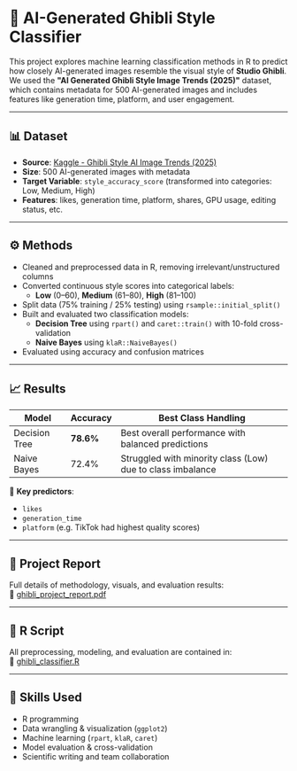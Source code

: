 # 🎨 AI-Generated Ghibli Style Classifier

This project explores machine learning classification methods in R to predict how closely AI-generated images resemble the visual style of **Studio Ghibli**. We used the **"AI Generated Ghibli Style Image Trends (2025)"** dataset, which contains metadata for 500 AI-generated images and includes features like generation time, platform, and user engagement.

---

## 📊 Dataset
- **Source**: [Kaggle - Ghibli Style AI Image Trends (2025)](https://www.kaggle.com/datasets/uom190346a/ai-generated-ghibli-style-image-trends-2025?resource=download)
- **Size**: 500 AI-generated images with metadata
- **Target Variable**: `style_accuracy_score` (transformed into categories: Low, Medium, High)
- **Features**: likes, generation time, platform, shares, GPU usage, editing status, etc.

---

## ⚙️ Methods

- Cleaned and preprocessed data in R, removing irrelevant/unstructured columns
- Converted continuous style scores into categorical labels:
  - **Low** (0–60), **Medium** (61–80), **High** (81–100)
- Split data (75% training / 25% testing) using `rsample::initial_split()`
- Built and evaluated two classification models:
  - **Decision Tree** using `rpart()` and `caret::train()` with 10-fold cross-validation
  - **Naive Bayes** using `klaR::NaiveBayes()`
- Evaluated using accuracy and confusion matrices

---

## 📈 Results

| Model         | Accuracy | Best Class Handling        |
|---------------|----------|----------------------------|
| Decision Tree | **78.6%** | Best overall performance with balanced predictions |
| Naive Bayes   | 72.4%     | Struggled with minority class (Low) due to class imbalance |

📌 **Key predictors**:  
- `likes`  
- `generation_time`  
- `platform` (e.g. TikTok had highest quality scores)

---

## 📄 Project Report
Full details of methodology, visuals, and evaluation results:  
📎 [ghibli_project_report.pdf](./ghibli_project_report.pdf)

---

## 📜 R Script
All preprocessing, modeling, and evaluation are contained in:  
📁 [ghibli_classifier.R](./ghibli_classifier.R)

---

## 🧠 Skills Used
- R programming  
- Data wrangling & visualization (`ggplot2`)  
- Machine learning (`rpart`, `klaR`, `caret`)  
- Model evaluation & cross-validation  
- Scientific writing and team collaboration
